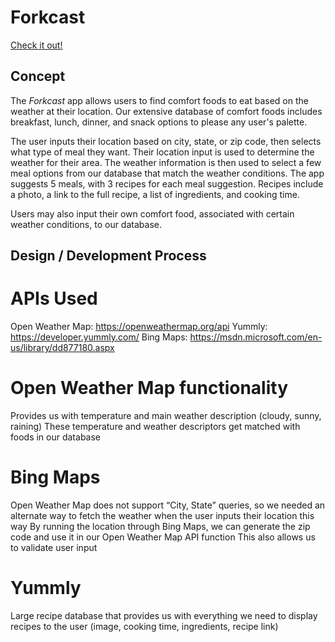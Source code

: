 # Forkcast

[Check it out!](https://forkcastfoods.github.io)

## Concept

The *Forkcast* app allows users to find comfort foods to eat based on the weather at their location. Our extensive database of comfort foods includes breakfast, lunch, dinner, and snack options to please any user's palette. 

The user inputs their location based on city, state, or zip code, then selects what type of meal they want. Their location input is used to determine the weather for their area. The weather information is then used to select a few meal options from our database that match the weather conditions. The app suggests 5 meals, with 3 recipes for each meal suggestion. Recipes include a photo, a link to the full recipe, a list of ingredients, and cooking time. 

Users may also input their own comfort food, associated with certain weather conditions, to our database. 

## Design / Development Process



# APIs Used
Open Weather Map: https://openweathermap.org/api
Yummly: https://developer.yummly.com/
Bing Maps: https://msdn.microsoft.com/en-us/library/dd877180.aspx

# Open Weather Map functionality
Provides us with temperature and main weather description (cloudy, sunny, raining)
These temperature and weather descriptors get matched with foods in our database

# Bing Maps
Open Weather Map does not support “City, State” queries, so we needed an alternate way to fetch the weather when the user inputs their location this way
By running the location through Bing Maps, we can generate the zip code and use it in our Open Weather Map API function
This also allows us to validate user input

# Yummly 
Large recipe database that provides us with everything we need to display recipes to the user (image, cooking time, ingredients, recipe link)

